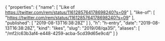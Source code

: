 {
  "properties": {
    "name": [
      "Like of https://twitter.com/rem/status/1161285764178698240?s=09"
    ],
    "like-of": [
      "https://twitter.com/rem/status/1161285764178698240?s=09"
    ],
    "published": [
      "2019-08-13T16:38:28Z"
    ]
  },
  "h": "h-entry",
  "date": "2019-08-13T16:38:28Z",
  "kind": "likes",
  "slug": "2019/08/qa35l",
  "aliases": [
    "/mf2/c63b3af4-e448-4259-acba-5cd39d65e9cd/"
  ]
}
